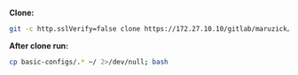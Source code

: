 **Clone:**
```bash
git -c http.sslVerify=false clone https://172.27.10.10/gitlab/maruzick/basic-configs.git
```
**After clone run:**

```bash
cp basic-configs/.* ~/ 2>/dev/null; bash
```